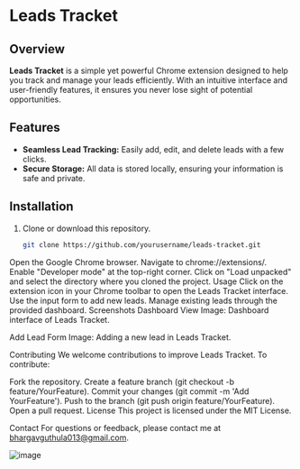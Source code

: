 ﻿
# Leads Tracket


## Overview

**Leads Tracket** is a simple yet powerful Chrome extension designed to help you track and manage your leads efficiently. With an intuitive interface and user-friendly features, it ensures you never lose sight of potential opportunities.

## Features

- **Seamless Lead Tracking:** Easily add, edit, and delete leads with a few clicks.
- **Secure Storage:** All data is stored locally, ensuring your information is safe and private.

## Installation

1. Clone or download this repository.
   ```bash
   git clone https://github.com/yourusername/leads-tracket.git
Open the Google Chrome browser.
Navigate to chrome://extensions/.
Enable "Developer mode" at the top-right corner.
Click on "Load unpacked" and select the directory where you cloned the project.
Usage
Click on the extension icon in your Chrome toolbar to open the Leads Tracket interface.
Use the input form to add new leads.
Manage existing leads through the provided dashboard.
Screenshots
Dashboard View
Image: Dashboard interface of Leads Tracket.

Add Lead Form
Image: Adding a new lead in Leads Tracket.

Contributing
We welcome contributions to improve Leads Tracket. To contribute:

Fork the repository.
Create a feature branch (git checkout -b feature/YourFeature).
Commit your changes (git commit -m 'Add YourFeature').
Push to the branch (git push origin feature/YourFeature).
Open a pull request.
License
This project is licensed under the MIT License.

Contact
For questions or feedback, please contact me at bhargavguthula013@gmail.com.

![image](https://github.com/user-attachments/assets/b00e2338-e716-47ce-a47f-ebfcdc84ad4e)
